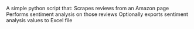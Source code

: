 A simple python script that:
    Scrapes reviews from an Amazon page
    Performs sentiment analysis on those reviews
    Optionally exports sentiment analysis values to Excel file

